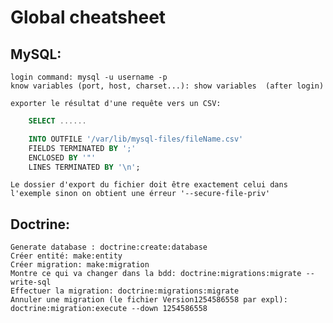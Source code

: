 # Global cheatsheet


## MySQL:
	login command: mysql -u username -p
	know variables (port, host, charset...): show variables  (after login)

	exporter le résultat d'une requête vers un CSV:
	
```sql
	SELECT ......

	INTO OUTFILE '/var/lib/mysql-files/fileName.csv'
	FIELDS TERMINATED BY ';'
	ENCLOSED BY '"'
	LINES TERMINATED BY '\n';
```
``Le dossier d'export du fichier doit être exactement celui dans l'exemple sinon on obtient une érreur '--secure-file-priv'``



## Doctrine:
	Generate database : doctrine:create:database
	Créer entité: make:entity
	Créer migration: make:migration
	Montre ce qui va changer dans la bdd: doctrine:migrations:migrate --write-sql
	Effectuer la migration: doctrine:migrations:migrate
	Annuler une migration (le fichier Version1254586558 par expl): doctrine:migration:execute --down 1254586558
